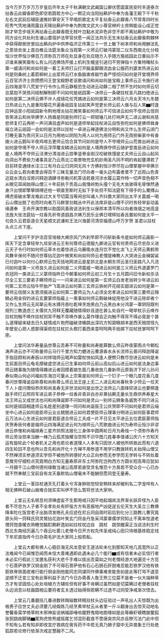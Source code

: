 <!-- { "loadSidebar": true } -->
当今万岁万岁万万岁皇后齐年太子千秋满朝文武阖国公卿伏愿国富民安时丰道泰次拈香云此瓣香即色即空若圆若方中心一颗正向当阳拈爇炉中奉为各藩王殿下千千秋左右文武前后辅臣速推妙算安天下早唱凯歌定太平复拈香云此瓣香八节常青四时长旺秀气凭地涌雨露自天降拈爇炉中奉为荆南文武大小尊官绅衿士庶稍能设心成正觉刚才举念步瑶天再拈香云此瓣香既无枝叶岂黏水泥非色非空不即不离拈爇炉中敬为同方设化共处利生诸山耆宿护法宰官伏愿一闻正法共乐无生末拈香云此瓣香荆棘林中获得颠倒世里拈出爇向炉中供养临济正传第三十一世上敏下树本师和尚用酬法乳之恩敛衣坐上首白椎云法筵龙象众当观第一义师云打破鸿蒙现二仪东西南北化分枝恒沙世界恒沙佛百万须弥百万师在处显身在处应随方入手随方施祇园此日重拈示不识谁来展笑眉有么有么问选佛场开接上机利生幢竖引迷归不劳弹指十方集特睹杖头第一威请问和尚如何是一着工夫师打云打开脑盖脚跟流血金公服药刘婆发热进云如何是则桑树上着箭柳树上出浆师云打水鱼脑害疼敲竹香严怪彻问如何是开堂境界师云百官济济士庶攒攒问王登宝殿野老讴歌请问和尚如何是宝殿上事师云正令施行进云四海波平八荒安宁行令作么师云静极恐生动进云动静二相了然不生时如何师云切忌莫抱不哭孩问结制解制即不问如何是祇园第一决师云一条硬拄杖圣凡路扫绝进云如何是第二决师云佛不许人成镜花任凭摘进云如何是第三决师云六月炎天冷九冬腊日热进云九九是重阳菊花开遍香祇园复拈起笑声觉更长师云前人做与后人笑▆时逢应钟运至小阳祇园新令荆地增炎拈花微笑事如何师云不可信进云如何不信师云信则皆笑进云和尚举拂学人扬眉是同是别师打云一把钳锤几处打响声无二进云谢和尚慈悲师复打云再听一声问满目虚声如何是道师举起拄杖进云自性弥陀如何是佛师耸身端立进云祇园一会如何是法师以拄杖一卓进云禅道佛法分明和尚又作么生师云闭门打睡无事为贵问天以日月为用地以阴阳为用人以何为用师云门外无雨担柴家中有香拨火进云鹅叫半夜鸡啼五更师云恰合其节问如何是夺人不夺境师云山荒兽出岭进云如何是夺境不夺人师云浮萍覆龙鳞进云如何是人境两俱夺师云骑驴登嵩岳进云如何是人境两不夺师云泾渭分清浊进云捏拳竖脊金刚汉咬破铁馒是丈夫师云云自山起风向洞出不费些力诸事具足乃云燕北江南景物充玄机妙用圣凡同不明的肯起壅滞若了目前转变通绿水注江江有月白云归洞洞无风十方佛刹恒沙界尽在山僧掌握中举拂示众云会么若向者里会得百千三昧无量法门尽向者一毫头边布露者里不了远观山色青近窥水清白淫房问释迦酒肆寻弥勒问机答话若悬河涉水履云莫作特一切声音色相不从眼见耳闻始得山僧三十年前执于贡高山我慢岭勃头撞个无毛大虫骇得毛骨悚然通身汗出恨即擎拏绑缚还他一顿直至斯时无拟下手处但不知法筵有下得手的么聻搏山缚虎易破水擎龙难此过大关节切莫当等闲总叫诸人齐抖擞大家同出太平关震威一喝云山僧出脱了也而时向者万马群里剑戟丛中开此法席非是山僧不识时务轻举妄动盖缘遵奉　王命开演宗教以助国风善政说法利生以保邦本清平所以向者烽烟之地高竖法旌大张法筵拈一炷香先祈帝道遐昌次祷万民乐业佛日增辉拈香且置如何是太平一句良久云君臣道合天星顺文武谦和王法兴海晏河清崇福德山呼万岁贺
圣君以拄杖头点三点下座。

　　上堂问千岁护法百官培植大阐宗风门外刹竿即不问斩新条令是如何师云画影一挥天下定含章轻举九垓安进云王有何尊师云德服九卿进云官有何贵师云尽忠存义进云天子令行时如何师云草木也着惊进云乌藤吸水连月饮不觉化龙飞上天师云黄鹤带风舞辛保何不随问世尊拈花迦叶微笑和尚如何师云老僧提棒教人大哭进云金襕袈裟已付迦叶以何付心默师云包天括地网进云是星拱北是水朝东师云圣归圣路凡入凡流问如何是第一义师良久进云如何是二义师震威一喝进云如何是三义师云外道婆罗门衣冠同一类进云三义蒙师指昨日今朝事如何师云初三月生十五月圆问旧令新权杀活尽全三玄三要弟子瞒顸师云一一问来进云如何是第一玄师云白发老翁转少年进云如何第二玄师云牯牛怀胎产飞鸾进云如何第三玄师云铁树开花结实甜进云如何是第一要师云信朋义友恩须报进云如何第二要师云为人必须全忠孝进云如何第三要师云锦鳞必用金钩钓进云玄要蒙师指最上一乘事如何师云鞋破袜绽用他没干进云除却者个又作么生师云无风拏云有水搏月吞吐乾坤烹炮黑白乃云黑白未分鸿蒙一罩阴阳既判规列三教道虑三关儒优九窍释无覆藏随情得妙且道在甚么处自代一喝举杖示云唤作拄杖则触不唤作拄杖则背不触不背唤作甚么莫作理会正向触不得背不得必竟是个甚么道理疑来疑去日久疑情成片勃然磕破漆桶跳出深坑方知碧眼胡本是西天贼捏怪九年壁安心把人惑那得渠侬在拄杖拦头楔打着西来意呵呵两手拍掷下拄杖抚掌呵呵下座。

　　上堂问法华寿量品世尊云吾寿不可称量和尚寿能算数么师云昨夜蒙雨点今朝松涛声进云亦不可称量师云马行千里方知力健进云曹源香水永长流师云普问释迦降诞手指目顾和尚寿辰以何祥瑞师云喝声如雷杖快如风逢人便劈只教尽空进云如何是未生前面目师云龟毛撑破虚空进云已生事如何师云前山高似后山进云如何是法身边事师云随事施为随情得趣进云者回摸着娘生面几番收放几番新师云原我济下好儿孙问寿似南山何必问福如东海岂可量从上宗乘是如何师云一个钉子一个眼几度花香几度春问世尊降诞自称尊和尚称尊么师云法王座上无二人进云和尚春秋多少师云一任天下人卜度问僧俗恭庆和尚圣寿无非世法如何是出世之法师云八面锋铓进云也要棋逢敌手师打云照将军进云弟子恭伸一炷香非青非白亦非黄拈爇无量长生鼎供养寿星大法王师云又成世法也问和尚降诞即不问如何是灵山一别师云狮象各威势不同穴进云如何是祗园相逢师云名姓差别道理一同问和尚诞辰王公庆贺即不问如何是君师云端坐中心进云如何是臣师云业业兢兢进云如何君使臣师云理事分明进云如何臣事君师云万法从心生进云如何是君臣道合师云工夫成一片不日见太平进云五位君臣蒙师指庆贺寿辰何者是福师云四海满足进云何为禄师云八荒歌曲进云何为寿师云恒沙非谬进云恭惟和尚福禄寿三星齐拱照法报化三身体中圆两轮日月为寿烛一个须弥作寿丹师云劳汝担来当酬一棒乃云孤灵独耀当空照不识华图几姓春幸值诸公庆六十方知天运有旋轮此个轮者机关之用也若论者道理人人本有只因世人被他所转故此而有六道四生轮回不息也所以吾先和尚开化十方禅不用参道不用学只教拨转机关始得山僧又不然禅须实参道须实学但不被他所转便好大众正向参而无参学而无学转与不转处着意推穷仔细检点究竟明白方知无量寿原非东土阿弥陀岂拘西方方圆长短高卑应犹如一月摄千江山僧何德何缘敢当诸公高厚若直受贪名惟恐十方臭若不受众合一心已办就不然奉献三宝前自有龙天垂默佑山僧毫末不能酬但愿同登无量寿。

　　上堂云一茎拄杖通天孔打着头兮浑身肿刚觉轻安稍转来却被利名二字宠啐有人相无佛种石破山崩难合拢实实叫伊不恁么暂将世法大家哄。

　　上堂云无名顿息何须禅虚妄不生那用戒只因平地起烟岚法界渐长妖异怪为人臣者不尽忠为人子者不全孝处处有奸佞方方有恶报地产凶徒逆五伦天生大圣立三教佛降率陀化饭宫老子出胎须发皓孔夫应迹在尼丘同自周时前后到化分三路教儿曹究竟原头同一窍释氏窍灵鹫拈花迦叶笑玄门窍金丹急采鸿蒙罩儒学窍知止不离率性道老僧窍饱食暖衣熟睡觉酩酊齁鼾逸如如拄杖枕边自　跳杖　跳惊醒渠正当说法利生时西北东南经历遍几个吞云吐雾儿老僧今日开方权先传圣戒纯心田只待根基炼稳定线下牟尼直指传今日办斋毛护法大家同上般若船。

　　上堂云大都有佛人心稳巨海无风龙意安王道法轮未化到那知天地几高宽所以正法难闻今已闻惟恐闻而未信大善难遇即此遇未必几个能行▆或有信者未必实信行者未必实行假此三宝邀名获利大悲千手难以拔出吾莫如之何老僧经游大地遍览十方觅个石菩萨铁罗汉铜金刚了不可得石菩萨他有石心石肠石肝胆难忍能忍铁罗汉他有铁筋铁脊铁面皮难行能行铜金刚他能同志同谋同作佛事难舍能舍如是此等打骂不退息逆顺不迁变三宝有此等利益于法门今日办斋善人詹王熊三位莫不是者一伙大端种草方才有坚固信心处处培植方方辅佐但有好事不肯瞒过虽然如是切莫瞒过老僧者拄杖头边消息以杖画圆相云要将者玄关透过始得倘若瞒不过透不过同受净戒渐次悟去。

　　上堂云几番磨括几番进数转鋾镕数转精拄杖头边征验过一声吼出人天惊既为出格男子应世丈夫必须要几经煆炼几经烹煮举杖云从者里一斤斗翻身出去惊天动地名誉馨香莫学倚草附木邪神妄说祸福舔唾啖腥野鬼暗地跑嚎如是此等癞虾蟆瞎跛鳖狐张猊跳痂脚猪▆尾狗虎势熊威摇尾乞邻混形截食不啻唐突宗风亦且秽污法门此中但不知有么若有知非即改宜疗救病在膏肓药不中若无真乃狮子窟中无异兽象王行处绝狐踪若论修行依渐次戒定慧融不二风。

